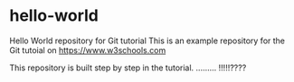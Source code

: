 # hello-world
Hello World repository for Git tutorial
This is an example repository for the Git tutoial on https://www.w3schools.com

This repository is built step by step in the tutorial.
.........
!!!!!????

